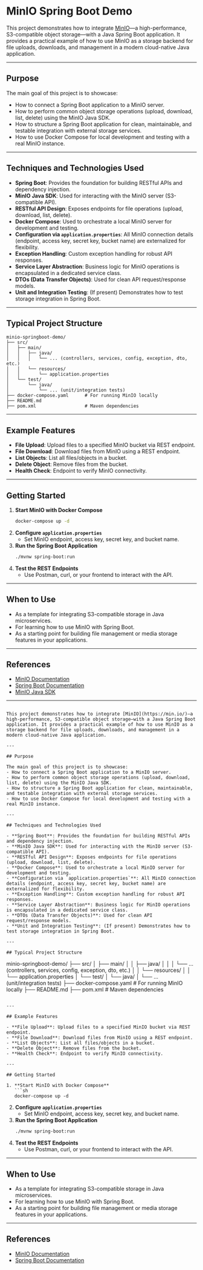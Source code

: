 # MinIO Spring Boot Demo

This project demonstrates how to integrate [MinIO](https://min.io/)—a high-performance, S3-compatible object storage—with a Java Spring Boot application. It provides a practical example of how to use MinIO as a storage backend for file uploads, downloads, and management in a modern cloud-native Java application.

---

## Purpose

The main goal of this project is to showcase:

- How to connect a Spring Boot application to a MinIO server.
- How to perform common object storage operations (upload, download, list, delete) using the MinIO Java SDK.
- How to structure a Spring Boot application for clean, maintainable, and testable integration with external storage services.
- How to use Docker Compose for local development and testing with a real MinIO instance.

---

## Techniques and Technologies Used

- **Spring Boot**: Provides the foundation for building RESTful APIs and dependency injection.
- **MinIO Java SDK**: Used for interacting with the MinIO server (S3-compatible API).
- **RESTful API Design**: Exposes endpoints for file operations (upload, download, list, delete).
- **Docker Compose**: Used to orchestrate a local MinIO server for development and testing.
- **Configuration via `application.properties`**: All MinIO connection details (endpoint, access key, secret key, bucket name) are externalized for flexibility.
- **Exception Handling**: Custom exception handling for robust API responses.
- **Service Layer Abstraction**: Business logic for MinIO operations is encapsulated in a dedicated service class.
- **DTOs (Data Transfer Objects)**: Used for clean API request/response models.
- **Unit and Integration Testing**: (If present) Demonstrates how to test storage integration in Spring Boot.

---

## Typical Project Structure

```
minio-springboot-demo/
├── src/
│   ├── main/
│   │   ├── java/
│   │   │   └── ... (controllers, services, config, exception, dto, etc.)
│   │   └── resources/
│   │       └── application.properties
│   └── test/
│       └── java/
│           └── ... (unit/integration tests)
├── docker-compose.yaml      # For running MinIO locally
├── README.md
├── pom.xml                  # Maven dependencies
```

---

## Example Features

- **File Upload**: Upload files to a specified MinIO bucket via REST endpoint.
- **File Download**: Download files from MinIO using a REST endpoint.
- **List Objects**: List all files/objects in a bucket.
- **Delete Object**: Remove files from the bucket.
- **Health Check**: Endpoint to verify MinIO connectivity.

---

## Getting Started

1. **Start MinIO with Docker Compose**
   ```sh
   docker-compose up -d
   ```
2. **Configure `application.properties`**
   - Set MinIO endpoint, access key, secret key, and bucket name.
3. **Run the Spring Boot Application**
   ```sh
   ./mvnw spring-boot:run
   ```
4. **Test the REST Endpoints**
   - Use Postman, curl, or your frontend to interact with the API.

---

## When to Use

- As a template for integrating S3-compatible storage in Java microservices.
- For learning how to use MinIO with Spring Boot.
- As a starting point for building file management or media storage features in your applications.

---

## References

- [MinIO Documentation](https://docs.min.io/)
- [Spring Boot Documentation](https://spring.io/projects/spring-boot)
- [MinIO Java SDK](https://min.io/docs/minio/linux/developers/java/minio-java.html)

---

```# MinIO Spring Boot Demo

This project demonstrates how to integrate [MinIO](https://min.io/)—a high-performance, S3-compatible object storage—with a Java Spring Boot application. It provides a practical example of how to use MinIO as a storage backend for file uploads, downloads, and management in a modern cloud-native Java application.

---

## Purpose

The main goal of this project is to showcase:
- How to connect a Spring Boot application to a MinIO server.
- How to perform common object storage operations (upload, download, list, delete) using the MinIO Java SDK.
- How to structure a Spring Boot application for clean, maintainable, and testable integration with external storage services.
- How to use Docker Compose for local development and testing with a real MinIO instance.

---

## Techniques and Technologies Used

- **Spring Boot**: Provides the foundation for building RESTful APIs and dependency injection.
- **MinIO Java SDK**: Used for interacting with the MinIO server (S3-compatible API).
- **RESTful API Design**: Exposes endpoints for file operations (upload, download, list, delete).
- **Docker Compose**: Used to orchestrate a local MinIO server for development and testing.
- **Configuration via `application.properties`**: All MinIO connection details (endpoint, access key, secret key, bucket name) are externalized for flexibility.
- **Exception Handling**: Custom exception handling for robust API responses.
- **Service Layer Abstraction**: Business logic for MinIO operations is encapsulated in a dedicated service class.
- **DTOs (Data Transfer Objects)**: Used for clean API request/response models.
- **Unit and Integration Testing**: (If present) Demonstrates how to test storage integration in Spring Boot.

---

## Typical Project Structure

```

minio-springboot-demo/
├── src/
│ ├── main/
│ │ ├── java/
│ │ │ └── ... (controllers, services, config, exception, dto, etc.)
│ │ └── resources/
│ │ └── application.properties
│ └── test/
│ └── java/
│ └── ... (unit/integration tests)
├── docker-compose.yaml # For running MinIO locally
├── README.md
├── pom.xml # Maven dependencies

````

---

## Example Features

- **File Upload**: Upload files to a specified MinIO bucket via REST endpoint.
- **File Download**: Download files from MinIO using a REST endpoint.
- **List Objects**: List all files/objects in a bucket.
- **Delete Object**: Remove files from the bucket.
- **Health Check**: Endpoint to verify MinIO connectivity.

---

## Getting Started

1. **Start MinIO with Docker Compose**
   ```sh
   docker-compose up -d
````

2. **Configure `application.properties`**
   - Set MinIO endpoint, access key, secret key, and bucket name.
3. **Run the Spring Boot Application**
   ```sh
   ./mvnw spring-boot:run
   ```
4. **Test the REST Endpoints**
   - Use Postman, curl, or your frontend to interact with the API.

---

## When to Use

- As a template for integrating S3-compatible storage in Java microservices.
- For learning how to use MinIO with Spring Boot.
- As a starting point for building file management or media storage features in your applications.

---

## References

- [MinIO Documentation](https://docs.min.io/)
- [Spring Boot Documentation](https://spring.io/projects/spring-boot)
